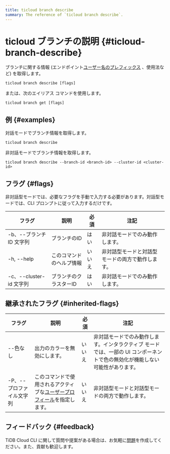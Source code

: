 ```yaml
---
title: ticloud branch describe
summary: The reference of `ticloud branch describe`.
---
```


# ticloud ブランチの説明 {#ticloud-branch-describe}

ブランチに関する情報 (エンドポイント[ユーザー名のプレフィックス](/tidb-cloud/select-cluster-tier.md#user-name-prefix) 、使用法など) を取得します。

```shell
ticloud branch describe [flags]
```

または、次のエイリアス コマンドを使用します。

```shell
ticloud branch get [flags]
```

## 例 {#examples}

対話モードでブランチ情報を取得します。

```shell
ticloud branch describe
```

非対話モードでブランチ情報を取得します。

```shell
ticloud branch describe --branch-id <branch-id> --cluster-id <cluster-id>
```

## フラグ {#flags}

非対話型モードでは、必要なフラグを手動で入力する必要があります。対話型モードでは、CLI プロンプトに従って入力するだけです。

| フラグ                 | 説明           | 必須  | 注記                       |
| ------------------- | ------------ | --- | ------------------------ |
| -b、--ブランチ ID 文字列    | ブランチのID      | はい  | 非対話モードでのみ動作します。          |
| -h, --help          | このコマンドのヘルプ情報 | いいえ | 非対話型モードと対話型モードの両方で動作します。 |
| -c、--cluster-id 文字列 | ブランチのクラスターID | はい  | 非対話モードでのみ動作します。          |

## 継承されたフラグ {#inherited-flags}

| フラグ            | 説明                                                                               | 必須  | 注記                                                                |
| -------------- | -------------------------------------------------------------------------------- | --- | ----------------------------------------------------------------- |
| --色なし          | 出力のカラーを無効にします。                                                                   | いいえ | 非対話モードでのみ動作します。インタラクティブ モードでは、一部の UI コンポーネントで色の無効化が機能しない可能性があります。 |
| -P、--プロファイル文字列 | このコマンドで使用されるアクティブな[ユーザープロフィール](/tidb-cloud/cli-reference.md#user-profile)を指定します。 | いいえ | 非対話型モードと対話型モードの両方で動作します。                                          |

## フィードバック {#feedback}

TiDB Cloud CLI に関して質問や提案がある場合は、お気軽に[問題](https://github.com/tidbcloud/tidbcloud-cli/issues/new/choose)を作成してください。また、貢献も歓迎します。
